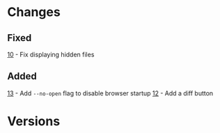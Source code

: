 # Changes
## Fixed
[10] - Fix displaying hidden files
## Added
[13] - Add `--no-open` flag to disable browser startup
[12] - Add a diff button

# Versions


[10]: https://github.com/wojciechkepka/gomd/issues/10
[13]: https://github.com/wojciechkepka/gomd/issues/13
[12]: https://github.com/wojciechkepka/gomd/issues/12
